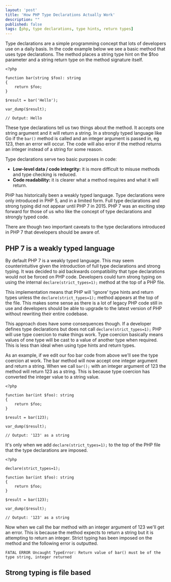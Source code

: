 ```yaml
---
layout: 'post'
title: 'How PHP Type Declarations Actually Work'
description: ""
published: false
tags: [php, type declarations, type hints, return types]
---
```


Type declarations are a simple programming concept that lots of developers use on a daily basis. In the code example below we see a basic method that uses type declarations. The method places a string type hint on the $foo parameter and a string return type on the method signature itself.

```
<?php

function bar(string $foo): string
{
    return $foo;
}

$result = bar('Hello');

var_dump($result);

// Output: Hello
```

These type declarations tell us two things about the method. It accepts one string argument and it will return a string. In a strongly typed language like Go if the `bar()` method is called and an integer argument is passed in, eg 123, then an error will occur. The code will also error if the method returns an integer instead of a string for some reason.

Type declarations serve two basic purposes in code:

- **Low-level data / code integrity:** it is more difficult to misuse methods and type checking is reduced.
- **Code readability:** it is clearer what a method requires and what it will return.

PHP has historically been a weakly typed language. Type declarations were only introduced in PHP 5, and in a limited form. Full type declarations and strong typing did not appear until PHP 7 in 2015. PHP 7 was an exciting step forward for those of us who like the concept of type declarations and strongly typed code.

There are though two important caveats to the type declarations introduced in PHP 7 that developers should be aware of.

## PHP 7 is a weakly typed language

By default PHP 7 is a weakly typed language. This may seem counterintuitive given the introduction of full type declarations and strong typing. It was decided to aid backwards compatibility that type declarations would not be forced on PHP code. Developers could turn strong typing on using the internal `declare(strict_types=1);` method at the top of a PHP file.

This implementation means that PHP will 'ignore' type hints and return types unless the `declare(strict_types=1);` method appears at the top of the file. This makes some sense as there is a lot of legacy PHP code still in use and developers should be able to upgrade to the latest version of PHP without rewriting their entire codebase.

This approach does have some consequences though. If a developer defines type declarations but does not call `declare(strict_types=1);` PHP will use type coercion to make things work. Type coercion basically means values of one type will be cast to a value of another type when required. This is less than ideal when using type hints and return types.

As an example, if we edit our foo bar code from above we'll see the type coercion at work. The bar method will now accept one integer argument and return a string. When we call `bar();` with an integer argument of 123 the method will return 123 as a string. This is because type coercion has converted the integer value to a string value.

```
<?php

function bar(int $foo): string
{
    return $foo;
}

$result = bar(123);

var_dump($result);

// Output: '123' as a string
```

It's only when we add `declare(strict_types=1);` to the top of the PHP file that the type declarations are imposed.

```
<?php

declare(strict_types=1);

function bar(int $foo): string
{
    return $foo;
}

$result = bar(123);

var_dump($result);

// Output: '123' as a string
```

Now when we call the bar method with an integer argument of 123 we'll get an error. This is because the method expects to return a string but it is attempting to return an integer. Strict typing has been imposed on the method and the following error is outputted.

```
FATAL ERROR Uncaught TypeError: Return value of bar() must be of the type string, integer returned
```


## Strong typing is file based
